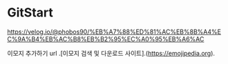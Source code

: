 # GitStart

https://velog.io/@phobos90/%EB%A7%88%ED%81%AC%EB%8B%A4%EC%9A%B4%EB%AC%B8%EB%B2%95%EC%A0%95%EB%A6%AC

이모지 추가하기 url
.[이모지 검색 및 다운로드 사이트].(https://emojipedia.org).
